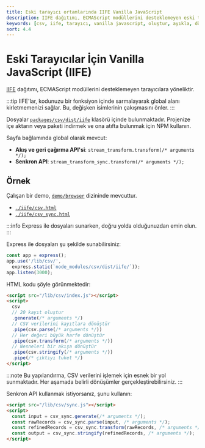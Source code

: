 ```yaml
---
title: Eski tarayıcı ortamlarında IIFE Vanilla JavaScript
description: IIFE dağıtımı, ECMAScript modüllerini desteklemeyen eski tarayıcılara hitap etmektedir. Bu dokümanda IIFE kullanarak vanilla JavaScript ile CSV verilerini işleme yöntemleri açıklanmaktadır.
keywords: [csv, iife, tarayıcı, vanilla javascript, oluştur, ayıkla, dönüştür, stringify]
sort: 4.4
---
```


# Eski Tarayıcılar İçin Vanilla JavaScript (IIFE)

[IIFE](https://developer.mozilla.org/en-US/docs/Glossary/IIFE) dağıtımı, ECMAScript modüllerini desteklemeyen tarayıcılara yöneliktir.

:::tip
IIFE'lar, kodunuzu bir fonksiyon içinde sarmalayarak global alanı kirletmemenizi sağlar. Bu, değişken isimlerinin çakışmasını önler.
:::

Dosyalar [`packages/csv/dist/iife`](https://github.com/adaltas/node-csv/tree/master/packages/csv/dist/iife) klasörü içinde bulunmaktadır. Projenize içe aktarın veya paketi indirmek ve ona atıfta bulunmak için NPM kullanın.

Sayfa bağlamında global olarak mevcut:

* **Akış ve geri çağırma API'si**: `stream_transform.transform(/* arguments */);`
* **Senkron API**: `stream_transform_sync.transform(/* arguments */);`

## Örnek

Çalışan bir demo, [`demo/browser`](https://github.com/adaltas/node-csv/tree/master/demo/browser) dizininde mevcuttur.

* [`./iife/csv.html`](https://github.com/adaltas/node-csv/tree/master/demo/browser/iife/csv.html)
* [`./iife/csv_sync.html`](https://github.com/adaltas/node-csv/tree/master/demo/browser/iife/csv_sync.html)

:::info
Express ile dosyaları sunarken, doğru yolda olduğunuzdan emin olun.
:::

Express ile dosyaları şu şekilde sunabilirsiniz:

```js
const app = express();
app.use('/lib/csv/',
  express.static(`node_modules/csv/dist/iife/`));
app.listen(3000);
```

HTML kodu şöyle görünmektedir:

```html
<script src="/lib/csv/index.js"></script>
<script>
  csv
  // 20 kayıt oluştur
  .generate(/* arguments */)
  // CSV verilerini kayıtlara dönüştür
  .pipe(csv.parse(/* arguments */))
  // Her değeri büyük harfe dönüştür
  .pipe(csv.transform(/* arguments */))
  // Nesneleri bir akışa dönüştür
  .pipe(csv.stringify(/* arguments */))
  .pipe(/* çıktıyı tüket */)
</script>
```

:::note
Bu yapılandırma, CSV verilerini işlemek için esnek bir yol sunmaktadır. Her aşamada belirli dönüşümler gerçekleştirebilirsiniz.
:::

Senkron API kullanmak istiyorsanız, şunu kullanın:

```html
<script src="/lib/csv/sync.js"></script>
<script>
  const input = csv_sync.generate(/* arguments */);
  const rawRecords = csv_sync.parse(input, /* arguments */);
  const refinedRecords = csv_sync.transform(rawRecords, /* arguments */);
  const output = csv_sync.stringify(refinedRecords, /* arguments */);
</script>
```
